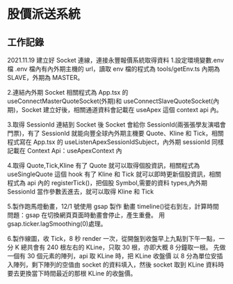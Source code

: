 # 股價派送系統

## 工作記錄

2021.11.19 建立好 Socket 連線，連接永豐報價系統取得資料 1.設定環境變數.env 檔
.env 檔內有內外期主機的 url，讀取 env 檔的程式為 tools/getEnv.ts
內期為 SLAVE，外期為 MASTER。

2.連結內外期 Socket
相關程式為 App.tsx 的 useConnectMasterQuoteSocket(外期)和 useConnectSlaveQuoteSocket(內期)，Socket 建立好後，相關通道資料會記載在 useApex 這個 context api 內。

3.取得 SessionId
連結到 Socket 後 Socket 會給你 SessionId(兩張張學友演唱會門票)，有了 SessionId 就能向豐全球內外期主機要 Quote、Kline 和 Tick，相關程式寫在 App.tsx 的 useListenApexSessionIdSubject，內外期 sessionId 同樣記載在 Context Api：useApexContext 內

4.取得 Quote,Tick,Kline
有了 Quote 就可以取得個股資訊，相關程式為 useSingleQuote 這個 hook
有了 Kline 和 Tick 就可以即時更新個股資訊，相關程式為 api 內的 registerTick()，把個股 Symbol,需要的資料 types,內外期 SessionId 當作參數丟進去，就可以取得 Kline 和 Tick

5.製作跑馬燈動畫，12/1 號使用 gsap 製作
動畫 timeline()從右到左，計算時間
問題：gsap 在切換網頁頁面時動畫會停止，產生重疊。
用 gsap.ticker.lagSmoothing(0)處理。

6.製作線圖，收 Tick，8 秒 render 一次，從開盤到收盤早上九點到下午一點，一分 K 總共會有 240 根左右的 KLine，只取 30 根，亦即大概 8 分鐘取一根。
先做一個有 30 個元素的陣列，api 取 KLine 時，把 KLine 收盤價 以 8 分為單位安插入陣列，剩下陣列的空值由 socket 的資料填入，然後 socket 取到 KLine 資料時要去更換當下時間最近的那根 KLine 的收盤價。
